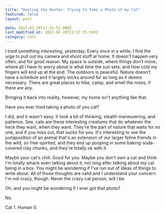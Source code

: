 ```yaml
---
title: "Hunting the Hunter: Trying to Take a Photo of my Cat"
featured: false
layout: post

date: 2015-01-26T11:55:53.000Z
last_modified_at: 2022-02-28T22:57:35.593Z
category: cats
---
```


I tried something interesting, yesterday. Every once in a while, I find the urge to pull out my camera and shoot stuff at home. It doesn't happen very often, and for good reason. My space is outside, where things don't move, where all I have to worry about is what time the sun sets, and how cold my fingers will end up at the end. The outdoors is peaceful. Nature doesn't have a schedule and it largely sticks around for as long as it deems necessary. There are great places to hike, camp, and smell the roses, if there are any.

Bringing it back into reality, however, my home isn't anything like that.

Have you ever tried taking a photo of you cat?

I did, and it wasn't easy. It took a bit of thinking, stealth maneuvering, and patience. See, cats are these interesting creatures that do whatever the heck they want, when they want. They're the part of nature that waits for no one, and if you miss out, that sucks for you. It's interesting to see the juxtaposition of an animal that's an extension of our larger feline friends in the wild, so free-spirited, and they end up pooping in some baking-soda-covered clay chunks, and they're totally ok with it.

Maybe your cat's chill. Good for you. Maybe you don't own a cat and think I'm totally whack even talking about it, not long after talking about my cat being in a box. You might be wondering if I've run out of ideas of things to write about. All of those thoughts are valid and I understand your concern. I'm not crazy, though. Never the crazy cat person, will I be.

Oh, and you might be wondering if I ever got that photo?

No.

Cat 1. Human 0.

